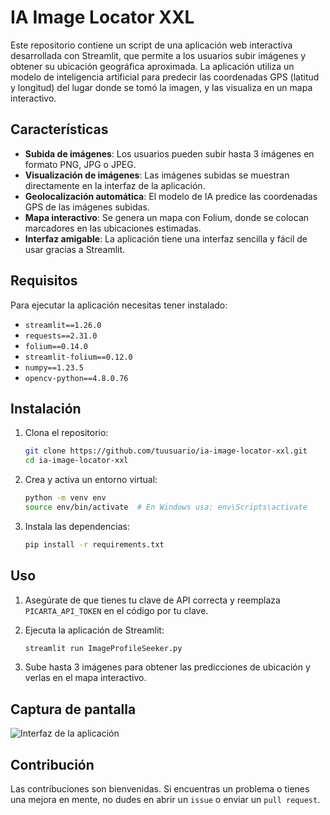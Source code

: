 # IA Image Locator XXL

Este repositorio contiene un script de una aplicación web interactiva desarrollada con Streamlit, que permite a los usuarios subir imágenes y obtener su ubicación geográfica aproximada. La aplicación utiliza un modelo de inteligencia artificial para predecir las coordenadas GPS (latitud y longitud) del lugar donde se tomó la imagen, y las visualiza en un mapa interactivo.

## Características

- **Subida de imágenes**: Los usuarios pueden subir hasta 3 imágenes en formato PNG, JPG o JPEG.
- **Visualización de imágenes**: Las imágenes subidas se muestran directamente en la interfaz de la aplicación.
- **Geolocalización automática**: El modelo de IA predice las coordenadas GPS de las imágenes subidas.
- **Mapa interactivo**: Se genera un mapa con Folium, donde se colocan marcadores en las ubicaciones estimadas.
- **Interfaz amigable**: La aplicación tiene una interfaz sencilla y fácil de usar gracias a Streamlit.

## Requisitos

Para ejecutar la aplicación necesitas tener instalado:

- `streamlit==1.26.0`
- `requests==2.31.0`
- `folium==0.14.0`
- `streamlit-folium==0.12.0`
- `numpy==1.23.5`
- `opencv-python==4.8.0.76`

## Instalación

1. Clona el repositorio:
    ```bash
    git clone https://github.com/tuusuario/ia-image-locator-xxl.git
    cd ia-image-locator-xxl
    ```

2. Crea y activa un entorno virtual:
    ```bash
    python -m venv env
    source env/bin/activate  # En Windows usa: env\Scripts\activate
    ```

3. Instala las dependencias:
    ```bash
    pip install -r requirements.txt
    ```

## Uso

1. Asegúrate de que tienes tu clave de API correcta y reemplaza `PICARTA_API_TOKEN` en el código por tu clave.

2. Ejecuta la aplicación de Streamlit:
    ```bash
    streamlit run ImageProfileSeeker.py
    ```

3. Sube hasta 3 imágenes para obtener las predicciones de ubicación y verlas en el mapa interactivo.

## Captura de pantalla

![Interfaz de la aplicación](https://i.imgur.com/OItAhJf.jpeg)

## Contribución

Las contribuciones son bienvenidas. Si encuentras un problema o tienes una mejora en mente, no dudes en abrir un `issue` o enviar un `pull request`.



